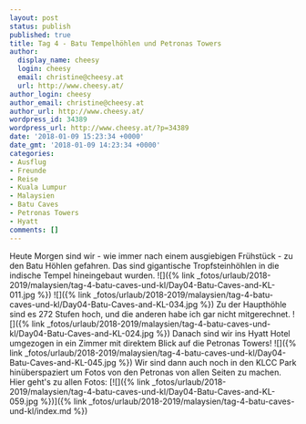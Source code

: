 ```yaml
---
layout: post
status: publish
published: true
title: Tag 4 - Batu Tempelhöhlen und Petronas Towers
author:
  display_name: cheesy
  login: cheesy
  email: christine@cheesy.at
  url: http://www.cheesy.at/
author_login: cheesy
author_email: christine@cheesy.at
author_url: http://www.cheesy.at/
wordpress_id: 34389
wordpress_url: http://www.cheesy.at/?p=34389
date: '2018-01-09 15:23:34 +0000'
date_gmt: '2018-01-09 14:23:34 +0000'
categories:
- Ausflug
- Freunde
- Reise
- Kuala Lumpur
- Malaysien
- Batu Caves
- Petronas Towers
- Hyatt
comments: []
---
```

Heute Morgen sind wir - wie immer nach einem ausgiebigen Frühstück - zu den Batu Höhlen gefahren. Das sind gigantische Tropfsteinhöhlen in die indische Tempel hineingebaut wurden.
![]({% link _fotos/urlaub/2018-2019/malaysien/tag-4-batu-caves-und-kl/Day04-Batu-Caves-and-KL-011.jpg %})
![]({% link _fotos/urlaub/2018-2019/malaysien/tag-4-batu-caves-und-kl/Day04-Batu-Caves-and-KL-034.jpg %})
Zu der Haupthöhle sind es 272 Stufen hoch, und die anderen habe ich gar nicht mitgerechnet.
![]({% link _fotos/urlaub/2018-2019/malaysien/tag-4-batu-caves-und-kl/Day04-Batu-Caves-and-KL-024.jpg %})
Danach sind wir ins Hyatt Hotel umgezogen in ein Zimmer mit direktem Blick auf die Petronas Towers!
![]({% link _fotos/urlaub/2018-2019/malaysien/tag-4-batu-caves-und-kl/Day04-Batu-Caves-and-KL-045.jpg %})
Wir sind dann auch noch in den KLCC Park hinüberspaziert um Fotos von den Petronas von allen Seiten zu machen.
Hier geht's zu allen Fotos:
[![]({% link _fotos/urlaub/2018-2019/malaysien/tag-4-batu-caves-und-kl/Day04-Batu-Caves-and-KL-059.jpg %})]({% link _fotos/urlaub/2018-2019/malaysien/tag-4-batu-caves-und-kl/index.md %})

